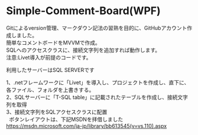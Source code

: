 # Simple-Comment-Board(WPF)
Gitによるversion管理、マークダウン記法の習熟を目的に、GitHubアカウント作成しました。  
簡単なコメントボードをMVVMで作成。  
SQLへのアクセスクラスに、接続文字列を追加すれば動作します。  
注意:Livet導入が前提のコードです。
  
利用したサーバーはSQL SERVERです  

1、.netフレームワークに「Livet」を導入し、プロジェクトを作成し、直下に、各ファイル、フォルダを上書きする。  
2、SQLサーバーに「T-SQL table」に記載されたテーブルを作成し、接続文字列を取得  
3、接続文字列をSQLアクセスクラスに配置  
  
ボタンレイアウトは、下記MSDNを拝借しました  
https://msdn.microsoft.com/ja-jp/library/bb613545(v=vs.110).aspx
